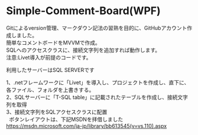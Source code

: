 # Simple-Comment-Board(WPF)
Gitによるversion管理、マークダウン記法の習熟を目的に、GitHubアカウント作成しました。  
簡単なコメントボードをMVVMで作成。  
SQLへのアクセスクラスに、接続文字列を追加すれば動作します。  
注意:Livet導入が前提のコードです。
  
利用したサーバーはSQL SERVERです  

1、.netフレームワークに「Livet」を導入し、プロジェクトを作成し、直下に、各ファイル、フォルダを上書きする。  
2、SQLサーバーに「T-SQL table」に記載されたテーブルを作成し、接続文字列を取得  
3、接続文字列をSQLアクセスクラスに配置  
  
ボタンレイアウトは、下記MSDNを拝借しました  
https://msdn.microsoft.com/ja-jp/library/bb613545(v=vs.110).aspx
